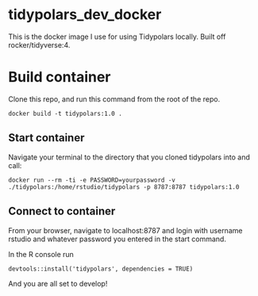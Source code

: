 # tidypolars_dev_docker
This is the docker image I use for using Tidypolars locally. Built off rocker/tidyverse:4.

# Build container
Clone this repo, and run this command from the root of the repo.
```
docker build -t tidypolars:1.0 .
```

## Start container
Navigate your terminal to the directory that you cloned tidypolars into and call:
```
docker run --rm -ti -e PASSWORD=yourpassword -v ./tidypolars:/home/rstudio/tidypolars -p 8787:8787 tidypolars:1.0
```

## Connect to container
From your browser, navigate to localhost:8787 and login with username rstudio and whatever password you entered in the start command.

In the R console run 

```
devtools::install('tidypolars', dependencies = TRUE)
```

And you are all set to develop!

